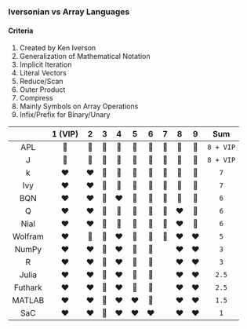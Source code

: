 ### Iversonian vs Array Languages

#### Criteria

1. Created by Ken Iverson
2. Generalization of Mathematical Notation
3. Implicit Iteration
4. Literal Vectors
5. Reduce/Scan
6. Outer Product
7. Compress
8. Mainly Symbols on Array Operations
9. Infix/Prefix for Binary/Unary

|         | 1 (VIP) |   2   |   3   |   4   |   5   |   6   |   7   |   8   |   9   |    Sum    |
| :-----: | :-----: | :---: | :---: | :---: | :---: | :---: | :---: | :---: | :---: | :-------: |
|   APL   |    💚    |   💚   |   💚   |   💚   |   💚   |   💚   |   💚   |   💚   |   💚   | `8 + VIP` |
|    J    |    💚    |   💚   |   💚   |   💚   |   💚   |   💚   |   💚   |   💚   |   💚   | `8 + VIP` |
|    k    |    ❤️    |   ❤️   |   💚   |   💚   |   💚   |   💚   |   💚   |   💚   |   💚   |    `7`    |
|   Ivy   |    ❤️    |   ❤️   |   💚   |   💚   |   💚   |   💚   |   💚   |   💚   |   💚   |    `7`    |
|   BQN   |    ❤️    |   ❤️   |   💚   |   ❤️   |   💚   |   💚   |   💚   |   💚   |   💚   |    `6`    |
|    Q    |    ❤️    |   ❤️   |   💚   |   💚   |   💚   |   💚   |   💚   |   ❤️   |   💚   |    `6`    |
|  Nial   |    ❤️    |   ❤️   |   💚   |   💚   |   💚   |   💚   |   💚   |   ❤️   |   💚   |    `6`    |
| Wolfram |    ❤️    |   💚   |   💚   |   ❤️   |   💚   |   💚   |   💚   |   ❤️   |   ❤️   |    `5`    |
|  NumPy  |    ❤️    |   ❤️   |   💚   |   ❤️   |   💚   |   💚   |       |   ❤️   |   ❤️   |    `3`    |
|    R    |    ❤️    |   ❤️   |   💚   |   ❤️   |   💚   |   💚   |       |   ❤️   |   ❤️   |    `3`    |
|  Julia  |    ❤️    |   ❤️   |   💚   |   ❤️   |   💚   |   💛   |       |   ❤️   |   ❤️   |   `2.5`   |
| Futhark |    ❤️    |   ❤️   |   💚   |   ❤️   |   💚   |   💛   |       |   ❤️   |   ❤️   |   `2.5`   |
| MATLAB  |    ❤️    |   ❤️   |   💚   |   ❤️   |   ❤️   |   💛   |       |   ❤️   |   ❤️   |   `1.5`   |
|   SaC   |    ❤️    |   ❤️   |   💚   |   ❤️   |   ❤️   |   ❤️   |       |   ❤️   |   ❤️   |    `1`    |
